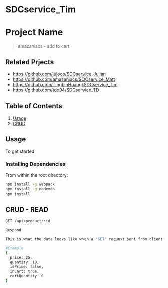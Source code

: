 # SDCservice_Tim

# Project Name 

> amazaniacs - add to cart 

## Related Prjects 

  - https://github.com/jujoco/SDCservice_Julian
  - https://github.com/amazaniacs/SDCservice_Matt
  - https://github.com/TingbinHuang/SDCservice_Tim
  - https://github.com/tdo94/SDCservice_TD

## Table of Contents

1. [Usage](#Usage)
2. [CRUD](#CRUD)

## Usage 

To get started: 

### Installing Dependencies

From within the root directory:

```sh
npm install -g webpack
npm install -g nodemon
npm install
```

## CRUD - READ 
```sh
GET /api/product/:id  
```

```sh
Respond  

This is what the data looks like when a "GET" request sent from client to server. 
``` 

```sh 
#Example
{
  price: 25, 
  quantity: 10,
  isPrime: false,
  inCart: true,
  cartQuantity: 0
}
```




